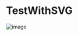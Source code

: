 # TestWithSVG
![image](https://raw.githubusercontent.com/lyndaidaii/TestWithSVG/main/examplesvgWithoutScript.svg?token=APLVMFPQ2JG4UGCL22XRF7C73LJSS)
